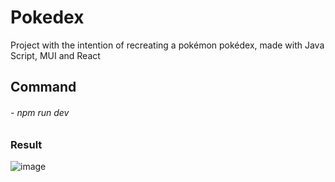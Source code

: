 # Pokedex
Project with the intention of recreating a pokémon pokédex, made with Java Script, MUI and React

## Command
###### - npm run dev

### Result

![image](https://github.com/AmandaDev25/Pokedex/assets/138495890/5eeb8c44-688b-4fa7-8450-7690bd9d7e38)

